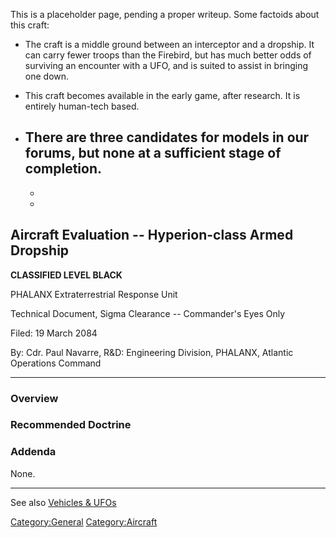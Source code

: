This is a placeholder page, pending a proper writeup. Some factoids
about this craft:

- The craft is a middle ground between an interceptor and a dropship. It
  can carry fewer troops than the Firebird, but has much better odds of
  surviving an encounter with a UFO, and is suited to assist in bringing
  one down.

<!-- -->

- This craft becomes available in the early game, after research. It is
  entirely human-tech based.
- There are three candidates for models in our forums, but none at a
  sufficient stage of completion.
  -

  -

  -

## Aircraft Evaluation -- Hyperion-class Armed Dropship

**CLASSIFIED LEVEL BLACK**

PHALANX Extraterrestrial Response Unit

Technical Document, Sigma Clearance -- Commander's Eyes Only

Filed: 19 March 2084

By: Cdr. Paul Navarre, R&D: Engineering Division, PHALANX, Atlantic
Operations Command

------------------------------------------------------------------------

### Overview

### Recommended Doctrine

### Addenda

None.

------------------------------------------------------------------------

See also [Vehicles & UFOs](Vehicles_&_UFOs "wikilink")

[Category:General](Category:General "wikilink")
[Category:Aircraft](Category:Aircraft "wikilink")